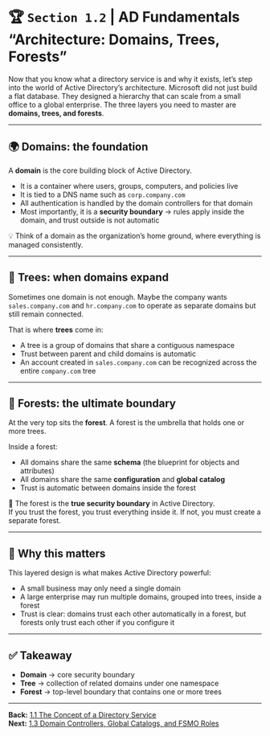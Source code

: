 # 🏆 `Section 1.2` | AD Fundamentals **“Architecture: Domains, Trees, Forests”**

Now that you know what a directory service is and why it exists, let’s step into the world of Active Directory’s architecture. Microsoft did not just build a flat database. They designed a hierarchy that can scale from a small office to a global enterprise. The three layers you need to master are **domains, trees, and forests**.

---

## 🌍 Domains: the foundation
A **domain** is the core building block of Active Directory.  
- It is a container where users, groups, computers, and policies live  
- It is tied to a DNS name such as `corp.company.com`  
- All authentication is handled by the domain controllers for that domain  
- Most importantly, it is a **security boundary** → rules apply inside the domain, and trust outside is not automatic  

💡 Think of a domain as the organization’s home ground, where everything is managed consistently.

---

## 🌳 Trees: when domains expand
Sometimes one domain is not enough. Maybe the company wants `sales.company.com` and `hr.company.com` to operate as separate domains but still remain connected.  

That is where **trees** come in:  
- A tree is a group of domains that share a contiguous namespace  
- Trust between parent and child domains is automatic  
- An account created in `sales.company.com` can be recognized across the entire `company.com` tree  

---

## 🌲 Forests: the ultimate boundary
At the very top sits the **forest**. A forest is the umbrella that holds one or more trees.  

Inside a forest:  
- All domains share the same **schema** (the blueprint for objects and attributes)  
- All domains share the same **configuration** and **global catalog**  
- Trust is automatic between domains inside the forest  

🔑 The forest is the **true security boundary** in Active Directory.  
If you trust the forest, you trust everything inside it. If not, you must create a separate forest.

---

## 🔑 Why this matters
This layered design is what makes Active Directory powerful:  
- A small business may only need a single domain  
- A large enterprise may run multiple domains, grouped into trees, inside a forest  
- Trust is clear: domains trust each other automatically in a forest, but forests only trust each other if you configure it  

---

## ✅ Takeaway
- **Domain** → core security boundary  
- **Tree** → collection of related domains under one namespace  
- **Forest** → top-level boundary that contains one or more trees  

---

**Back:** [1.1 The Concept of a Directory Service](./1.01-directory-service.md)  
**Next:** [1.3 Domain Controllers, Global Catalogs, and FSMO Roles](./1.03-dcs-gc-fsmo.md)

